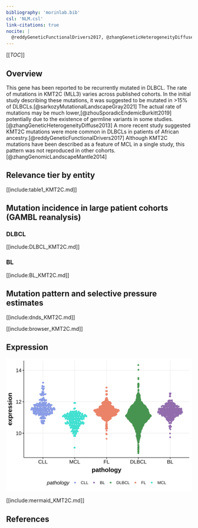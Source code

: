 ```yaml
---
bibliography: 'morinlab.bib'
csl: 'NLM.csl'
link-citations: true
nocite: |
  @reddyGeneticFunctionalDrivers2017, @zhangGeneticHeterogeneityDiffuse2013, @zhouSporadicEndemicBurkitt2019, @sarkozyMutationalLandscapeGray2021, @zhangGenomicLandscapeMantle2014, 
---
```

[[_TOC_]]

## Overview
This gene has been reported to be recurrently mutated in DLBCL. The rate of mutations in KMT2C (MLL3) varies across published cohorts. In the initial study describing these mutations, it was suggested to be mutated in >15% of DLBCLs.[@sarkozyMutationalLandscapeGray2021] The actual rate of mutations may be much lower,[@zhouSporadicEndemicBurkitt2019] potentially due to the existence of germline variants in some studies.[@zhangGeneticHeterogeneityDiffuse2013] A more recent study suggested KMT2C mutations were more common in DLBCLs in patients of African ancestry.[@reddyGeneticFunctionalDrivers2017] Although KMT2C mutations have been described as a feature of MCL in a single study, this pattern was not reproduced in other cohorts.[@zhangGenomicLandscapeMantle2014]



## Relevance tier by entity

[[include:table1_KMT2C.md]]

## Mutation incidence in large patient cohorts (GAMBL reanalysis)

### DLBCL
[[include:DLBCL_KMT2C.md]]

### BL
[[include:BL_KMT2C.md]]

## Mutation pattern and selective pressure estimates

[[include:dnds_KMT2C.md]]

[[include:browser_KMT2C.md]]

## Expression
![](images/gene_expression/KMT2C_by_pathology.svg)
<!-- ORIGIN: zhangGeneticHeterogeneityDiffuse2013 -->
<!-- BL: zhouSporadicEndemicBurkitt2019 -->
<!-- BL: zhouSporadicEndemicBurkitt2019 -->
<!-- MCL: zhangGenomicLandscapeMantle2014 -->
<!-- DLBCL: zhangGeneticHeterogeneityDiffuse2013 -->
<!-- PMBL: sarkozyMutationalLandscapeGray2021a -->


[[include:mermaid_KMT2C.md]]

## References

